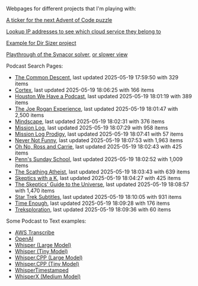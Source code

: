 Webpages for different projects that I'm playing with:

[A ticker for the next Advent of Code puzzle](https://seligman.github.io/aoc_ticker.html)

[Lookup IP addresses to see which cloud service they belong to](https://seligman.github.io/cloud-ips/index.html)

[Example for Dir Sizer project](https://seligman.github.io/dir_sizer/cost_example.html)

[Playthrough of the Synacor solver](https://seligman.github.io/synacor/run_script_speed.html), [or slower view](https://seligman.github.io/synacor/run_script.html)

Podcast Search Pages:
<!-- Podcasts Start -->
* [The Common Descent](https://seligman.github.io/podcasts/common_descent/common_descent.html), last updated 2025-05-19 17:59:50 with 329 items
* [Cortex](https://seligman.github.io/podcasts/cortex_pod/cortex_pod.html), last updated 2025-05-19 18:06:25 with 166 items
* [Houston We Have a Podcast](https://seligman.github.io/podcasts/houston_we_have_a_podcast/houston_we_have_a_podcast.html), last updated 2025-05-19 18:01:19 with 389 items
* [The Joe Rogan Experience](https://seligman.github.io/podcasts/jre/jre.html), last updated 2025-05-19 18:01:47 with 2,500 items
* [Mindscape](https://seligman.github.io/podcasts/mindscape/mindscape.html), last updated 2025-05-19 18:02:31 with 376 items
* [Mission Log](https://seligman.github.io/podcasts/mission_log/mission_log.html), last updated 2025-05-19 18:07:29 with 958 items
* [Mission Log Prodigy](https://seligman.github.io/podcasts/ml_prodigy/ml_prodigy.html), last updated 2025-05-19 18:07:41 with 57 items
* [Never Not Funny](https://seligman.github.io/podcasts/nevernotfunny/nevernotfunny.html), last updated 2025-05-19 18:07:53 with 1,963 items
* [Oh No, Ross and Carrie](https://seligman.github.io/podcasts/oh_no/oh_no.html), last updated 2025-05-19 18:02:43 with 425 items
* [Penn's Sunday School](https://seligman.github.io/podcasts/penn_sunday_school/penn_sunday_school.html), last updated 2025-05-19 18:02:52 with 1,009 items
* [The Scathing Atheist](https://seligman.github.io/podcasts/scathing/scathing.html), last updated 2025-05-19 18:03:43 with 639 items
* [Skeptics with a K](https://seligman.github.io/podcasts/swak/swak.html), last updated 2025-05-19 18:04:27 with 425 items
* [The Skeptics' Guide to the Universe](https://seligman.github.io/podcasts/sgu/sgu.html), last updated 2025-05-19 18:08:57 with 1,470 items
* [Star Trek Subtitles](https://seligman.github.io/star_trek_subtitles/star_trek_subtitles.html), last updated 2025-05-19 18:10:05 with 931 items
* [Time Enough](https://seligman.github.io/podcasts/time_enough/time_enough.html), last updated 2025-05-19 18:09:28 with 176 items
* [Treksploration](https://seligman.github.io/podcasts/treksploration/treksploration.html), last updated 2025-05-19 18:09:36 with 60 items
<!-- Podcasts End -->

Some Podcast to Text examples:
* [AWS Transcribe](https://seligman.github.io/podcast_to_text/Example-Results-AWS-Transcribe.html)
* [OpenAI](https://seligman.github.io/podcast_to_text/Example-Results-OpenAI.html)
* [Whisper (Large Model)](https://seligman.github.io/podcast_to_text/Example-Results-Whisper-Large.html)
* [Whisper (Tiny Model)](https://seligman.github.io/podcast_to_text/Example-Results-Whisper-Tiny.html)
* [Whisper.CPP (Large Model)](https://seligman.github.io/podcast_to_text/Example-Results-Whisper_CPP-Large.html)
* [Whisper.CPP (Tiny Model)](https://seligman.github.io/podcast_to_text/Example-Results-Whisper_CPP-Tiny.html)
* [WhisperTimestamped](https://seligman.github.io/podcast_to_text/Example-Results-WhisperTimestamped-Medium.html)
* [WhisperX (Medium Model)](https://seligman.github.io/podcast_to_text/Example-Results-WhisperX-Medium.html)
